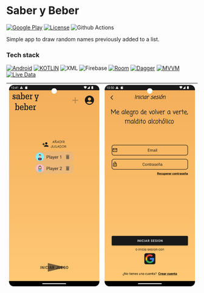 Saber y Beber
=====

[![Google Play](https://img.shields.io/badge/Google_Play-grey?style=none&logo=google-play&logoColor=cyan)](https://play.google.com/store/apps/details?id=com.endcodev.saber_y_beber)
[![License](https://img.shields.io/badge/License-MIT-blue.svg)](https://github.com/EndikaCo/app_saber_y_beber/LICENSE)
![Github Actions](https://github.com/EndikaCo/app_saber_y_beber/actions/workflows/testing.yml/badge.svg)

Simple app to draw random names previously added to a list.

### Tech stack
[![Android](https://img.shields.io/badge/Android-grey?style=&logo=android&logoColor=green)](https://www.android.com/)
[![KOTLIN](https://img.shields.io/badge/Kotlin-grey?style=none&logo=Kotlin&logoColor=-5C2D91)](https://kotlinlang.org/)
![XML](https://img.shields.io/badge/</>%20xml-blue.svg?style=&logo=xml&logoColor=white)
![Firebase](https://img.shields.io/badge/-Firebase-grey?style=&logo=Firebase)
[![Room](https://img.shields.io/badge/Room-grey?style=&logo=)]()
[![Dagger](https://img.shields.io/badge/Dagger_Hilt-grey?style=&logo=)]()
[![MVVM](https://img.shields.io/badge/MVVM-orange?style=&logo=)]()
[![Live Data](https://img.shields.io/badge/Live_Data-grey?style=&logo=)]()

| ![img.png](images/1.png)| ![img.png](images/2.png) |
|-------------------------|--------------------------|
